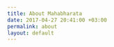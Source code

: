 ```yaml
---
title: About Mahabharata
date: 2017-04-27 20:41:00 +03:00
permalink: about
layout: default
---
```


